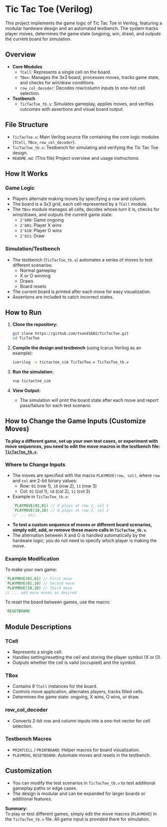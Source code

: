 # Tic Tac Toe (Verilog)

This project implements the game logic of Tic Tac Toe in Verilog, featuring a modular hardware design and an automated testbench. The system tracks player moves, determines the game state (ongoing, win, draw), and outputs the current board for simulation.

## Overview

- **Core Modules**
  - `TCell`: Represents a single cell on the board.
  - `TBox`: Manages the 3x3 board, processes moves, tracks game state, and checks for win/draw conditions.
  - `row_col_decoder`: Decodes row/column inputs to one-hot cell selection.
- **Testbench**
  - `TicTacToe_tb.v`: Simulates gameplay, applies moves, and verifies outcomes with assertions and visual board output.

## File Structure

- `TicTacToe.v`: Main Verilog source file containing the core logic modules (`TCell`, `TBox`, `row_col_decoder`).
- `TicTacToe_tb.v`: Testbench for simulating and verifying the Tic Tac Toe design.
- `README.md`: (This file) Project overview and usage instructions.

## How It Works

### Game Logic

- Players alternate making moves by specifying a row and column.
- The board is a 3x3 grid, each cell represented by a `TCell` module.
- The `TBox` module manages all cells, decides whose turn it is, checks for wins/draws, and outputs the current game state:
  - `2'b00`: Game ongoing
  - `2'b01`: Player X wins
  - `2'b10`: Player O wins
  - `2'b11`: Draw

### Simulation/Testbench

- The testbench (`TicTacToe_tb.v`) automates a series of moves to test different scenarios:
  - Normal gameplay
  - X or O winning
  - Draws
  - Board resets
- The current board is printed after each move for easy visualization.
- Assertions are included to catch incorrect states.

## How to Run

1. **Clone the repository:**

   ```bash
   git clone https://github.com/tsand1602/TicTacToe.git
   cd TicTacToe
   ```

2. **Compile the design and testbench** (using Icarus Verilog as an example):

   ```bash
   iverilog -o tictactoe_sim TicTacToe.v TicTacToe_tb.v
   ```

3. **Run the simulation:**

   ```bash
   vvp tictactoe_sim
   ```

4. **View Output:**
   - The simulation will print the board state after each move and report pass/failure for each test scenario.

## How to Change the Game Inputs (Customize Moves)

**To play a different game, set up your own test cases, or experiment with move sequences, you need to edit the move macros in the testbench file: [`TicTacToe_tb.v`](https://github.com/tsand1602/TicTacToe/blob/main/TicTacToe_tb.v).**

### Where to Change Inputs

- The moves are specified with the macro `PLAYMOVE(row, col)`, where `row` and `col` are 2-bit binary values:
  - Row: `01` (row 1), `10` (row 2), `11` (row 3)
  - Col: `01` (col 1), `10` (col 2), `11` (col 3)
- Example in `TicTacToe_tb.v`:
  ```verilog
  `PLAYMOVE(01,01) // X plays at row 1, col 1
  `PLAYMOVE(10,10) // O plays at row 2, col 2
  // ... etc.
  ```
- **To test a custom sequence of moves or different board scenarios, simply edit, add, or remove these macro calls in `TicTacToe_tb.v`.**
- The alternation between X and O is handled automatically by the hardware logic; you do not need to specify which player is making the move.

### Example Modification

To make your own game:
```verilog
`PLAYMOVE(01,01) // First move
`PLAYMOVE(01,10) // Second move
`PLAYMOVE(10,10) // Third move
// ... add more moves as desired
```

To reset the board between games, use the macro:
```verilog
`RESETBOARD
```

## Module Descriptions

### TCell

- Represents a single cell.
- Handles setting/resetting the cell and storing the player symbol (X or O).
- Outputs whether the cell is valid (occupied) and the symbol.

### TBox

- Contains 9 `TCell` instances for the board.
- Controls move application, alternates players, tracks filled cells.
- Determines the game state: ongoing, X wins, O wins, or draw.

### row_col_decoder

- Converts 2-bit row and column inputs into a one-hot vector for cell selection.

### Testbench Macros

- `PRINTCELL` / `PRINTBOARD`: Helper macros for board visualization.
- `PLAYMOVE`, `RESETBOARD`: Automate moves and resets in the testbench.

## Customization

- You can modify the test scenarios in `TicTacToe_tb.v` to test additional gameplay paths or edge cases.
- The design is modular and can be expanded for larger boards or additional features.

**Summary:**  
To play or test different games, simply edit the move macros (`PLAYMOVE`) in the `TicTacToe_tb.v` file. All game input is provided there for simulation.
